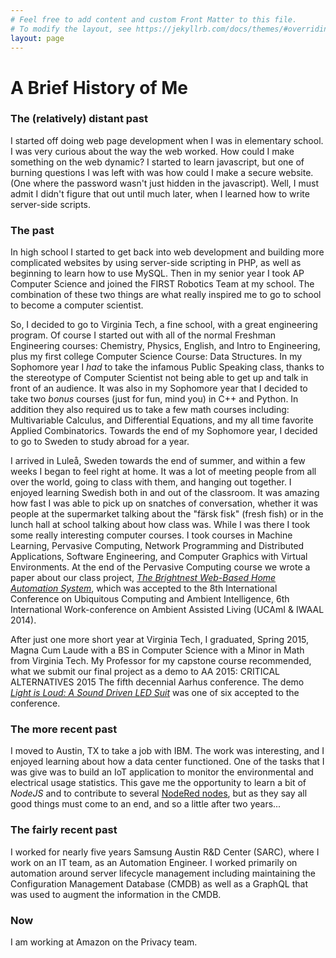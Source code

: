```yaml
---
# Feel free to add content and custom Front Matter to this file.
# To modify the layout, see https://jekyllrb.com/docs/themes/#overriding-theme-defaults
layout: page
---
```


# A Brief History of Me

### The (relatively) distant past


I started off doing web page development when I was in elementary school. I was very curious about the way the web worked. How could I make something on the web dynamic? I started to learn javascript, but one of burning questions I was left with was how could I make a secure website. (One where the password wasn't just hidden in the javascript). Well, I must admit I didn't figure that out until much later, when I learned how to write server-side scripts.

### The past

In high school I started to get back into web development and building more complicated websites by using server-side scripting in PHP, as well as beginning to learn how to use MySQL. Then in my senior year I took AP Computer Science and joined the FIRST Robotics Team at my school. The combination of these two things are what really inspired me to go to school to become a computer scientist.

So, I decided to go to Virginia Tech, a fine school, with a great engineering program. Of course I started out with all of the normal Freshman Engineering courses: Chemistry, Physics, English, and Intro to Engineering, plus my first college Computer Science Course: Data Structures. In my Sophomore year I _had_ to take the infamous Public Speaking class, thanks to the stereotype of Computer Scientist not being able to get up and talk in front of an audience. It was also in my Sophomore year that I decided to take two *bonus* courses (just for fun, mind you) in C++ and Python. In addition they also required us to take a few math courses including: Multivariable Calculus, and Differential Equations, and my all time favorite Applied Combinatorics. Towards the end of my Sophomore year, I decided to go to Sweden to study abroad for a year.

I arrived in Luleå, Sweden towards the end of summer, and within a few weeks I began to feel right at home. It was a lot of meeting people from all over the world, going to class with them, and hanging out together. I enjoyed learning Swedish both in and out of the classroom. It was amazing how fast I was able to pick up on snatches of conversation, whether it was people at the supermarket talking about the "färsk fisk" (fresh fish) or in the lunch hall at school talking about how class was. While I was there I took some really interesting computer courses. I took courses in Machine Learning, Pervasive Computing, Network Programming and Distributed Applications, Software Engineering, and Computer Graphics with Virtual Environments. At the end of the Pervasive Computing course we wrote a paper about our class project, [_The Brightnest Web-Based Home Automation System_](https://doi.org/10.1007/978-3-319-13102-3_14), which was accepted to the 8th International Conference on Ubiquitous Computing and Ambient Intelligence, 6th International Work-conference on Ambient Assisted Living (UCAmI & IWAAL 2014).

After just one more short year at Virginia Tech, I graduated, Spring 2015, Magna Cum Laude with a BS in Computer Science with a Minor in Math from Virginia Tech. My Professor for my capstone course recommended, what we submit our final project as a demo to AA 2015: CRITICAL ALTERNATIVES 2015 The fifth decennial Aarhus conference. The demo [_Light is Loud: A Sound Driven LED Suit_](https://doi.org/10.7146/aahcc.v1i1.21320) was one of six accepted to the conference.


### The more recent past

I moved to Austin, TX to take a job with IBM. The work was interesting, and I enjoyed learning about how a data center functioned. One of the tasks that I was give was to build an IoT application to monitor the environmental and electrical usage statistics. This gave me the opportunity to learn a bit of _NodeJS_ and to contribute to several [NodeRed nodes](https://github.com/bimalyn-IBM), but as they say all good things must come to an end, and so a little after two years...

### The fairly recent past

I worked for nearly five years Samsung Austin R&D Center (SARC), where I work on an IT team, as an Automation Engineer. I worked primarily on automation around server lifecycle management including maintaining the Configuration Management Database (CMDB) as well as a GraphQL that was used to augment the information in the CMDB.

### Now

I am working at Amazon on the Privacy team.
